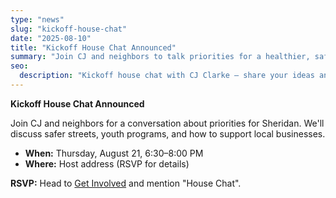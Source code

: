 ```yaml
---
type: "news"
slug: "kickoff-house-chat"
date: "2025-08-10"
title: "Kickoff House Chat Announced"
summary: "Join CJ and neighbors to talk priorities for a healthier, safer Sheridan."
seo:
  description: "Kickoff house chat with CJ Clarke — share your ideas and get involved."
---
```


**Kickoff House Chat Announced**

Join CJ and neighbors for a conversation about priorities for Sheridan. We'll discuss safer streets, youth programs, and how to support local businesses.

- **When:** Thursday, August 21, 6:30–8:00 PM
- **Where:** Host address (RSVP for details)

**RSVP:** Head to [Get Involved](/get-involved) and mention "House Chat".